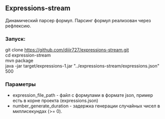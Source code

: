 ## Expressions-stream

Динамический парсер формул. Парсинг формул реализован через рефлексию.

### Запуск:
 git clone https://github.com/diiir727/expressions-stream.git  
 cd expression-stream  
 mvn package  
 java -jar target/expressions-1.jar "../expressions-stream/expressions.json" 500  

### Параметры
* expression_file_path - файл с формулами в формате json,
пример есть в корне проекта (expressions.json)
* number_generate_duration - задержка генерации
случайных чисел в миллисекундах (>= 0).
